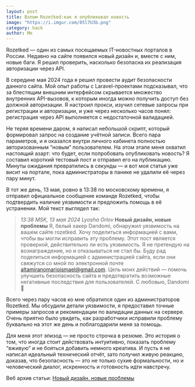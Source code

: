 ```yaml
---
layout: post
title: Взлом Rozetked:как я опубликовал новость
image: "https://i.imgur.com/85l7U3b.png"
category: hack
author: Me
---
```


Rozetked — один из самых посещаемых IT-новостных порталов в России. Недавно на сайте появился новый дизайн и, вместе с ним, новые баги. Я решил проверить, насколько безопасна их реализация авторизации через API.

В середине мая 2024 года я решил провести аудит безопасности данного сайта. 
Мой опыт работы с Laravel-проектами подсказывал, что за блестящим внешним интерфейсом скрывается множество внутренних API-вызовов, к которым иногда можно получить доступ без должной авторизации. 
Я настроил прокси, изучил сетевые запросы при регистрации и авторизации, и уже через несколько часов понял: регистрация через API выполняется с недостаточной валидацией.

Не теряя времени даром, я написал небольшой скрипт, который формировал запрос на создание учётной записи. Всего пара параметров, и я оказался внутри личного кабинета полностью авторизованным “новым” пользователем. На этом этапе меня охватил настоящий азарт: 
что будет, если попробовать опубликовать новость? Я составил короткий тестовый пост и отправил его на публикацию. 
Минуты ожидания превратились в секунды — и вот моя статья уже висит на портале, пока администраторы в панике не удалили её через пару минут.

В тот же день, 13 мая, ровно в 13:38 по московскому времени, я отправил официальное сообщение команде Rozetked, чтобы подтвердить наличие уязвимости и предложить помощь в её устранении. Мой текст выглядел так:

>  *13:38 MSK, 13 мая 2024*
> *Lyosha Orlov*
> **Новый дизайн, новые проблемы**
> Я, белый хакер Dandomi, обнаружил уязвимость на вашем сайте rozetked. Хочу поделиться информацией с вами, чтобы вы могли исправить эту проблему.
> Этот пост является проверкой, действительно ли есть уязвимость. Я не претендую на вознаграждение, но и отказываться не стал бы. Буду рад поделиться информацией с администрацией сайта, если они свяжутся со мной по электронной почте altamiranomarioismael@gmail.com.
> Цель моих действий — помочь улучшить безопасность сайта и предотвратить возможные негативные последствия для пользователей.
> С любовью, Dandomi 💖

Всего через пару часов ко мне обратился один из администраторов Rozetked. 
Мы обсудили детали уязвимости, я предоставил точные примеры запросов и рекомендации по валидации данных на сервере. 
Очень приятно было увидеть, как разработчики исправили проблему буквально на этот же день и поблагодарили меня за помощь.

Для меня этот эпизод — не просто строчка в резюме. Это история о том, что иногда стоит действовать интуитивно, показать проблему “вживую” и не бояться добавить немного креатива. И пусть я не написал идеальный технический отчёт, зато получил живую реакцию, доказав, что безопасность — это не только сухие формальности, но и человеческий диалог, искренность и готовность идти навстречу.

Веб архив статьи: [Новый дизайн, новые проблемы](https://web.archive.org/web/20240513104020/https://rozetked.me/news/33300-novyy-dizayn-novye-problemy)
